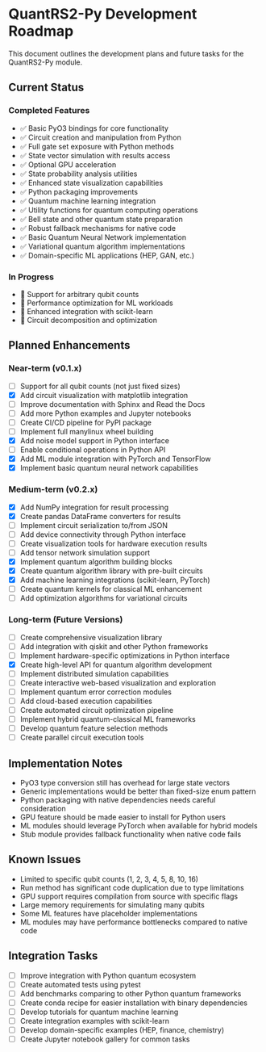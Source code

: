 # QuantRS2-Py Development Roadmap

This document outlines the development plans and future tasks for the QuantRS2-Py module.

## Current Status

### Completed Features

- ✅ Basic PyO3 bindings for core functionality
- ✅ Circuit creation and manipulation from Python
- ✅ Full gate set exposure with Python methods
- ✅ State vector simulation with results access
- ✅ Optional GPU acceleration
- ✅ State probability analysis utilities
- ✅ Enhanced state visualization capabilities
- ✅ Python packaging improvements
- ✅ Quantum machine learning integration
- ✅ Utility functions for quantum computing operations
- ✅ Bell state and other quantum state preparation
- ✅ Robust fallback mechanisms for native code
- ✅ Basic Quantum Neural Network implementation
- ✅ Variational quantum algorithm implementations
- ✅ Domain-specific ML applications (HEP, GAN, etc.)

### In Progress

- 🔄 Support for arbitrary qubit counts
- 🔄 Performance optimization for ML workloads
- 🔄 Enhanced integration with scikit-learn
- 🔄 Circuit decomposition and optimization

## Planned Enhancements

### Near-term (v0.1.x)

- [ ] Support for all qubit counts (not just fixed sizes)
- [x] Add circuit visualization with matplotlib integration
- [ ] Improve documentation with Sphinx and Read the Docs
- [ ] Add more Python examples and Jupyter notebooks
- [ ] Create CI/CD pipeline for PyPI package
- [ ] Implement full manylinux wheel building
- [x] Add noise model support in Python interface
- [ ] Enable conditional operations in Python API
- [x] Add ML module integration with PyTorch and TensorFlow
- [x] Implement basic quantum neural network capabilities

### Medium-term (v0.2.x)

- [x] Add NumPy integration for result processing
- [x] Create pandas DataFrame converters for results
- [ ] Implement circuit serialization to/from JSON
- [ ] Add device connectivity through Python interface
- [ ] Create visualization tools for hardware execution results
- [ ] Add tensor network simulation support
- [x] Implement quantum algorithm building blocks
- [x] Create quantum algorithm library with pre-built circuits
- [x] Add machine learning integrations (scikit-learn, PyTorch)
- [ ] Create quantum kernels for classical ML enhancement
- [ ] Add optimization algorithms for variational circuits

### Long-term (Future Versions)

- [ ] Create comprehensive visualization library
- [ ] Add integration with qiskit and other Python frameworks
- [ ] Implement hardware-specific optimizations in Python interface
- [x] Create high-level API for quantum algorithm development
- [ ] Implement distributed simulation capabilities
- [ ] Create interactive web-based visualization and exploration
- [ ] Implement quantum error correction modules
- [ ] Add cloud-based execution capabilities
- [ ] Create automated circuit optimization pipeline
- [ ] Implement hybrid quantum-classical ML frameworks
- [ ] Develop quantum feature selection methods
- [ ] Create parallel circuit execution tools

## Implementation Notes

- PyO3 type conversion still has overhead for large state vectors
- Generic implementations would be better than fixed-size enum pattern
- Python packaging with native dependencies needs careful consideration
- GPU feature should be made easier to install for Python users
- ML modules should leverage PyTorch when available for hybrid models
- Stub module provides fallback functionality when native code fails

## Known Issues

- Limited to specific qubit counts (1, 2, 3, 4, 5, 8, 10, 16)
- Run method has significant code duplication due to type limitations
- GPU support requires compilation from source with specific flags
- Large memory requirements for simulating many qubits
- Some ML features have placeholder implementations
- ML modules may have performance bottlenecks compared to native code

## Integration Tasks

- [ ] Improve integration with Python quantum ecosystem
- [ ] Create automated tests using pytest
- [ ] Add benchmarks comparing to other Python quantum frameworks
- [ ] Create conda recipe for easier installation with binary dependencies
- [ ] Develop tutorials for quantum machine learning
- [ ] Create integration examples with scikit-learn
- [ ] Develop domain-specific examples (HEP, finance, chemistry)
- [ ] Create Jupyter notebook gallery for common tasks